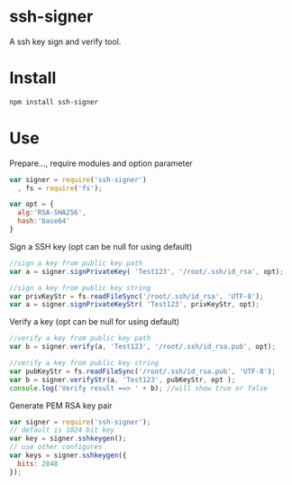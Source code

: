 ssh-signer
==========

A ssh key sign and verify tool.

Install
==========
```bash
npm install ssh-signer
```

Use
==========
Prepare..., require modules and option parameter
```javascript
var signer = require('ssh-signer')
  , fs = require('fs');

var opt = {
  alg:'RSA-SHA256',
  hash:'base64'
}
```

Sign a SSH key (opt can be null for using default)
```javascript
//sign a key from public key path
var a = signer.signPrivateKey( 'Test123', '/root/.ssh/id_rsa', opt);

//sign a key from public key string
var privKeyStr = fs.readFileSync('/root/.ssh/id_rsa', 'UTF-8');
var a = signer.signPrivateKeyStr( 'Test123', privKeyStr, opt);
```

Verify a key (opt can be null for using default)
```javascript
//verify a key from public key path
var b = signer.verify(a, 'Test123', '/root/.ssh/id_rsa.pub', opt);

//verify a key from public key string
var pubKeyStr = fs.readFileSync('/root/.ssh/id_rsa.pub', 'UTF-8');
var b = signer.verifyStr(a, 'Test123', pubKeyStr, opt );
console.log('Verify result ==> ' + b); //will show true or false
```

Generate PEM RSA key pair
```javascript
var signer = require('ssh-signer');
// default is 1024 bit key
var key = signer.sshkeygen();
// use other configures
var keys = signer.sshkeygen({
  bits: 2048
});
```
